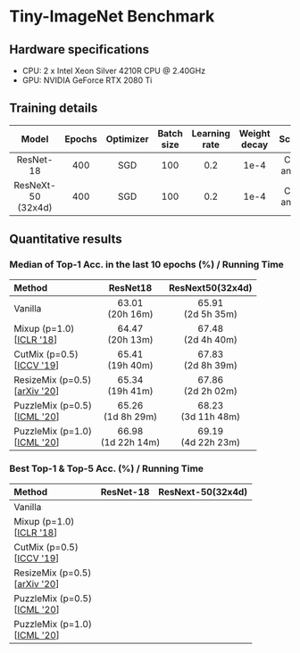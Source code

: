 # Tiny-ImageNet Benchmark
## Hardware specifications
* CPU: 2 x Intel Xeon Silver 4210R CPU @ 2.40GHz
* GPU: NVIDIA GeForce RTX 2080 Ti

## Training details
Model | Epochs|  Optimizer | Batch size | Learning<br>rate | Weight<br>decay | Scheduler | Params(M) | #GPUs
:---: | :---: | :---: | :---: | :---: | :---: | :---: | :---: | :---:
ResNet-18  | 400 | SGD | 100 | 0.2 | 1e-4 | Consine<br>annealing | 11.3 | 1  
ResNeXt-50<br>(32x4d) | 400 | SGD | 100 | 0.2 | 1e-4 | Consine<br>annealing | 23.4 | 2 

## Quantitative results
### Median of Top-1 Acc. in the last 10 epochs (%) / Running Time
Method | ResNet18 | ResNext50(32x4d) |
:--| :--: | :--:
Vanilla                                                               | 63.01<br>(20h 16m) | 65.91<br>(2d 5h 35m) 
Mixup (p=1.0)<br>[[ICLR '18](https://arxiv.org/abs/1710.09412)]     | 64.47<br>(20h 13m) | 67.48<br>(2d 4h 40m) 
CutMix (p=0.5)<br>[[ICCV '19](https://arxiv.org/abs/1905.04899)]    | 65.41<br>(19h 40m) | 67.83<br>(2d 8h 39m) 
ResizeMix (p=0.5)<br>[[arXiv '20](https://arxiv.org/abs/2012.11101)]| 65.34<br>(19h 41m) | 67.86<br>(2d 2h 02m) 
PuzzleMix (p=0.5)<br>[[ICML '20](https://arxiv.org/abs/2009.06962)] | 65.26<br>(1d 8h 29m) | 68.23<br>(3d 11h 48m) 
PuzzleMix (p=1.0)<br>[[ICML '20](https://arxiv.org/abs/2009.06962)] | 66.98<br>(1d 22h 14m) | 69.19<br>(4d 22h 23m) 

### Best Top-1 & Top-5 Acc. (%) / Running Time
Method | ResNet-18 | ResNext-50(32x4d) |
:--| :--: | :--:
Vanilla                                                               | []() | []() 
Mixup (p=1.0)<br>[[ICLR '18](https://arxiv.org/abs/1710.09412)]     | []() | []() 
CutMix (p=0.5)<br>[[ICCV '19](https://arxiv.org/abs/1905.04899)]    | []() | []() 
ResizeMix (p=0.5)<br>[[arXiv '20](https://arxiv.org/abs/2012.11101)]| []() | []() 
PuzzleMix (p=0.5)<br>[[ICML '20](https://arxiv.org/abs/2009.06962)] | []() | []() 
PuzzleMix (p=1.0)<br>[[ICML '20](https://arxiv.org/abs/2009.06962)] | []() | []() 